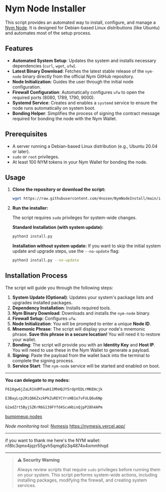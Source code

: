 # Nym Node Installer

This script provides an automated way to install, configure, and manage a [Nym Node](https://nymtech.net/docs/operators/nodes/nym-node/). It is designed for Debian-based Linux distributions (like Ubuntu) and automates most of the setup process.

## Features

- **Automated System Setup**: Updates the system and installs necessary dependencies (`curl`, `wget`, `ufw`).
- **Latest Binary Download**: Fetches the latest stable release of the `nym-node` binary directly from the official Nym GitHub repository.
- **Node Initialization**: Guides the user through the initial node configuration.
- **Firewall Configuration**: Automatically configures `ufw` to open the required ports (8080, 1789, 1790, 9000).
- **Systemd Service**: Creates and enables a `systemd` service to ensure the node runs automatically on system boot.
- **Bonding Helper**: Simplifies the process of signing the contract message required for bonding the node with the Nym Wallet.

## Prerequisites

- A server running a Debian-based Linux distribution (e.g., Ubuntu 20.04 or later).
- `sudo` or `root` privileges.
- At least 100 NYM tokens in your Nym Wallet for bonding the node.

## Usage

1.  **Clone the repository or download the script:**

    ```bash
    wget https://raw.githubusercontent.com/4nozen/NymNodeInstall/main/install.py
    ```

2.  **Run the installer:**

    The script requires `sudo` privileges for system-wide changes.

    **Standard Installation (with system update):**

    ```bash
    python3 install.py
    ```

    **Installation without system update:**
    If you want to skip the initial system update and upgrade steps, use the `--no-update` flag:

    ```bash
    python3 install.py --no-update
    ```

## Installation Process

The script will guide you through the following steps:

1.  **System Update (Optional)**: Updates your system's package lists and upgrades installed packages.
2.  **Dependency Installation**: Installs required tools.
3.  **Nym Binary Download**: Downloads and installs the `nym-node` binary.
4.  **Firewall Setup**: Configures `ufw`.
5.  **Node Initialization**: You will be prompted to enter a unique **Node ID**.
6.  **Mnemonic Phrase**: The script will display your node's mnemonic phrase. **Save this phrase in a secure location!** You will need it to restore your wallet.
7.  **Bonding**: The script will provide you with an **Identity Key** and **Host IP**. You will need to use these in the Nym Wallet to generate a payload.
8.  **Signing**: Paste the payload from the wallet back into the terminal to complete the signing process.
9.  **Service Start**: The `nym-node` service will be started and enabled on boot.

---

**You can delegate to my nodes:**

```bash
F618gw6jZaLR1VdMTeaH11MhHQJY5rdpYEDLrMKEHcjk

```

```bash
E3BayLcp2RiQ66ZxzkPkZuREYCYrsHB1o7vFULQ6u6Np

```

```bash
G2adZrt5ByjSZKrR6G139FYfd4ScxHbinQjpP28h4APm
```

[bumpmeup nodes](https://nymesis.vercel.app/?q=bump)

_Node monitoring tool:_
[Nymesis](https://nymesis.vercel.app/) https://nymesis.vercel.app/

---

if you want to thank me here's the NYM wallet: n18lc3qmx4jqzr55gvh5qmg6z3q4874x4xmmhhqd

---

> **⚠️ Security Warning**
>
> Always review scripts that require `sudo` privileges before running them on your system. This script performs system-wide actions, including installing packages, modifying the firewall, and creating system services.

```

```
